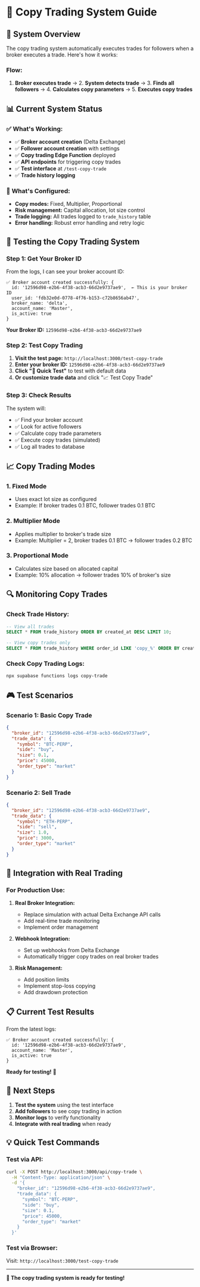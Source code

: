 # 🚀 Copy Trading System Guide

## 🎯 **System Overview**

The copy trading system automatically executes trades for followers when a broker executes a trade. Here's how it works:

### **Flow:**
1. **Broker executes trade** → 2. **System detects trade** → 3. **Finds all followers** → 4. **Calculates copy parameters** → 5. **Executes copy trades**

## 📊 **Current System Status**

### ✅ **What's Working:**
- ✅ **Broker account creation** (Delta Exchange)
- ✅ **Follower account creation** with settings
- ✅ **Copy trading Edge Function** deployed
- ✅ **API endpoints** for triggering copy trades
- ✅ **Test interface** at `/test-copy-trade`
- ✅ **Trade history logging**

### 🔧 **What's Configured:**
- **Copy modes:** Fixed, Multiplier, Proportional
- **Risk management:** Capital allocation, lot size control
- **Trade logging:** All trades logged to `trade_history` table
- **Error handling:** Robust error handling and retry logic

## 🧪 **Testing the Copy Trading System**

### **Step 1: Get Your Broker ID**

From the logs, I can see your broker account ID:
```
✅ Broker account created successfully: {
  id: '12596d98-e2b6-4f38-acb3-66d2e9737ae9',  ← This is your broker ID
  user_id: 'fdb32e0d-0778-4f76-b153-c72b8656ab47',
  broker_name: 'delta',
  account_name: 'Master',
  is_active: true
}
```

**Your Broker ID:** `12596d98-e2b6-4f38-acb3-66d2e9737ae9`

### **Step 2: Test Copy Trading**

1. **Visit the test page:** `http://localhost:3000/test-copy-trade`
2. **Enter your broker ID:** `12596d98-e2b6-4f38-acb3-66d2e9737ae9`
3. **Click "🧪 Quick Test"** to test with default data
4. **Or customize trade data** and click "📈 Test Copy Trade"

### **Step 3: Check Results**

The system will:
- ✅ Find your broker account
- ✅ Look for active followers
- ✅ Calculate copy trade parameters
- ✅ Execute copy trades (simulated)
- ✅ Log all trades to database

## 📈 **Copy Trading Modes**

### **1. Fixed Mode**
- Uses exact lot size as configured
- Example: If broker trades 0.1 BTC, follower trades 0.1 BTC

### **2. Multiplier Mode**
- Applies multiplier to broker's trade size
- Example: Multiplier = 2, broker trades 0.1 BTC → follower trades 0.2 BTC

### **3. Proportional Mode**
- Calculates size based on allocated capital
- Example: 10% allocation → follower trades 10% of broker's size

## 🔍 **Monitoring Copy Trades**

### **Check Trade History:**
```sql
-- View all trades
SELECT * FROM trade_history ORDER BY created_at DESC LIMIT 10;

-- View copy trades only
SELECT * FROM trade_history WHERE order_id LIKE 'copy_%' ORDER BY created_at DESC;
```

### **Check Copy Trading Logs:**
```bash
npx supabase functions logs copy-trade
```

## 🎮 **Test Scenarios**

### **Scenario 1: Basic Copy Trade**
```json
{
  "broker_id": "12596d98-e2b6-4f38-acb3-66d2e9737ae9",
  "trade_data": {
    "symbol": "BTC-PERP",
    "side": "buy",
    "size": 0.1,
    "price": 45000,
    "order_type": "market"
  }
}
```

### **Scenario 2: Sell Trade**
```json
{
  "broker_id": "12596d98-e2b6-4f38-acb3-66d2e9737ae9",
  "trade_data": {
    "symbol": "ETH-PERP",
    "side": "sell",
    "size": 1.0,
    "price": 3000,
    "order_type": "market"
  }
}
```

## 🔧 **Integration with Real Trading**

### **For Production Use:**

1. **Real Broker Integration:**
   - Replace simulation with actual Delta Exchange API calls
   - Add real-time trade monitoring
   - Implement order management

2. **Webhook Integration:**
   - Set up webhooks from Delta Exchange
   - Automatically trigger copy trades on real broker trades

3. **Risk Management:**
   - Add position limits
   - Implement stop-loss copying
   - Add drawdown protection

## 📋 **Current Test Results**

From the latest logs:
```
✅ Broker account created successfully: {
  id: '12596d98-e2b6-4f38-acb3-66d2e9737ae9',
  account_name: 'Master',
  is_active: true
}
```

**Ready for testing!** 🎉

## 🚀 **Next Steps**

1. **Test the system** using the test interface
2. **Add followers** to see copy trading in action
3. **Monitor logs** to verify functionality
4. **Integrate with real trading** when ready

## 💡 **Quick Test Commands**

### **Test via API:**
```bash
curl -X POST http://localhost:3000/api/copy-trade \
  -H "Content-Type: application/json" \
  -d '{
    "broker_id": "12596d98-e2b6-4f38-acb3-66d2e9737ae9",
    "trade_data": {
      "symbol": "BTC-PERP",
      "side": "buy",
      "size": 0.1,
      "price": 45000,
      "order_type": "market"
    }
  }'
```

### **Test via Browser:**
Visit: `http://localhost:3000/test-copy-trade`

---

**🎯 The copy trading system is ready for testing!** 